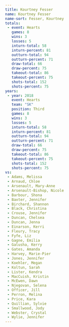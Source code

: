 ```yaml
---
title: Kourtney Fesser
name: Kourtney Fesser
name-sort: Fesser, Kourtney
totals:
 - event: Hearts
   games: 8
   wins: 3
   losses: 5
   inturn-total: 58
   inturn-percent: 81
   outturn-total: 94
   outturn-percent: 71
   draw-total: 66
   draw-percent: 75
   takeout-total: 86
   takeout-percent: 75
   shots-total: 152
   shots-percent: 75
years:
 - year: 2018
   event: Hearts
   team: "SK"
   position: Third
   games: 8
   wins: 3
   losses: 5
   inturn-total: 58
   inturn-percent: 81
   outturn-total: 94
   outturn-percent: 71
   draw-total: 66
   draw-percent: 75
   takeout-total: 86
   takeout-percent: 75
   shots-total: 152
   shots-percent: 75
vs:
 - Adams, Melissa
 - Arnaud, Chloe
 - Arsenault, Mary-Anne
 - Arsenault-Bishop, Nicole
 - Barbour, Shona
 - Baxter, Jennifer
 - Birchard, Shannon
 - Black, Christina
 - Crouse, Jennifer
 - Duncan, Chelsea
 - Duncan, Jenna
 - Einarson, Kerri
 - Fleury, Tracy
 - Fyfe, Liz
 - Gagne, Emilia
 - Galusha, Kerry
 - Gates, Amanda
 - Harvey, Marie-Pier
 - Jones, Jennifer
 - Koehler, Megan
 - Koltun, Sarah
 - Lister, Kendra
 - MacCuish, Kristin
 - McEwen, Dawn
 - Njegovan, Selena
 - Officer, Jill
 - Perron, Melina
 - Price, Kara
 - Quillian, Sylvie
 - Smallwood, Jody
 - Webster, Crystal
 - Wylie, Jennifer
---
```

